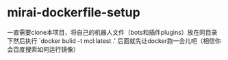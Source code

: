 # mirai-dockerfile-setup
一直需要clone本项目，将自己的机器人文件（bots和插件plugins）放在同目录下然后执行
`docker bulid -t mcl:latest .'
后面就先让docker跑一会儿吧（相信你会百度搜索如何运行镜像）
